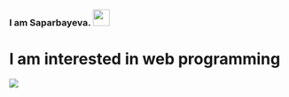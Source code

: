 ### I am Saparbayeva. <img src="https://media0.giphy.com/media/w1OBpBd7kJqHrJnJ13/giphy.gif?cid=ecf05e472ne2fm99qvy1hyyiykc88j82g4rm2f3j88pav9si&rid=giphy.gif&ct=s" width="30px">
<h1>I am interested in web programming</h1>
<img src="https://www.w3.org/html/logo/downloads/HTML5_1Color_White.png">
